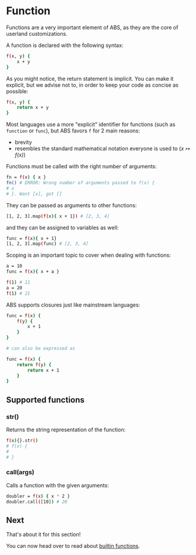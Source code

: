 # Function

Functions are a very important element of ABS,
as they are the core of userland customizations.

A function is declared with the following syntax:

``` bash
f(x, y) {
    x + y
}
```

As you might notice, the return statement is implicit.
You can make it explicit, but we advise not to, in order
to keep your code as concise as possible:

``` bash
f(x, y) {
    return x + y
}
```

Most languages use a more "explicit" identifier for
functions (such as `function` or `func`), but ABS
favors `f` for 2 main reasons:

* brevity
* resembles the standard mathematical notation everyone is used to (*x ↦ f(x)*)

Functions must be called with the right number of arguments:

``` bash
fn = f(x) { x }
fn() # ERROR: Wrong number of arguments passed to f(x) {
# x
# }. Want [x], got []
```

They can be passed as arguments to other functions:

``` bash
[1, 2, 3].map(f(x){ x + 1}) # [2, 3, 4]
```

and they can be assigned to variables as well:

``` bash
func = f(x){ x + 1}
[1, 2, 3].map(func) # [2, 3, 4]
```

Scoping is an important topic to cover when dealing with
functions:

``` bash
a = 10
func = f(x){ x + a }

f(1) # 11
a = 20
f(1) # 21
```

ABS supports closures just like mainstream languages:

``` bash
func = f(x) {
    f(y) {
        x + 1
    }
}

# can also be expressed as

func = f(x) {
    return f(y) {
        return x + 1
    }
}
```

## Supported functions

### str()

Returns the string representation of the function:

``` bash
f(x){}.str()
# f(x) {
#
# }
```

### call(args)

Calls a function with the given arguments:

``` bash
doubler = f(x) { x * 2 }
doubler.call([10]) # 20
```

## Next

That's about it for this section!

You can now head over to read about [builtin functions](/types/builtin-function).